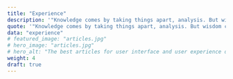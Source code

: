 ```yaml
---
title: "Experience"
description: '"Knowledge comes by taking things apart, analysis. But wisdom comes by putting things together." - John A. Morrison'
quote: '"Knowledge comes by taking things apart, analysis. But wisdom comes by putting things together." - John A. Morrison'
data: "experience"
# featured_image: "articles.jpg"
# hero_image: "articles.jpg"
# hero_alt: "The best articles for user interface and user experience design."
weight: 4
draft: true
---
```


